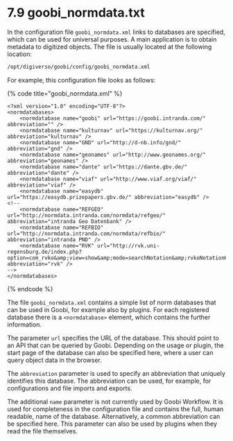 # 7.9 goobi\_normdata.txt

In the configuration file `goobi_normdata.xml` links to databases are specified, which can be used for universal purposes. A main application is to obtain metadata to digitized objects. The file is usually located at the following location:

```bash
/opt/digiverso/goobi/config/goobi_normdata.xml
```

For example, this configuration file looks as follows:

{% code title="goobi_normdata.xml" %}
```
<?xml version="1.0" encoding="UTF-8"?>
<normdatabases>
    <normdatabase name="goobi" url="https://goobi.intranda.com/" abbreviation="" />
    <normdatabase name="kulturnav" url="https://kulturnav.org/" abbreviation="kulturnav" />
    <normdatabase name="GND" url="http://d-nb.info/gnd/" abbreviation="gnd" />
    <normdatabase name="geonames" url="http://www.geonames.org/" abbreviation="geonames" />
    <normdatabase name="dante" url="https://dante.gbv.de/" abbreviation="dante" />
    <normdatabase name="viaf" url="http://www.viaf.org/viaf/" abbreviation="viaf" />
    <normdatabase name="easydb" url="https://easydb.prizepapers.gbv.de/" abbreviation="easydb" />
<!--
    <normdatabase name="REFGEO" url="http://normdata.intranda.com/normdata/refgeo/" abbreviation="intranda Geo Datenbank" />
    <normdatabase name="REFBIO" url="http://normdata.intranda.com/normdata/refbio/" abbreviation="intranda PND" />
    <normdatabase name="RVK" url="http://rvk.uni-regensburg.de/index.php?option=com_rvko&amp;view=show&amp;mode=searchNotation&amp;rvkoNotationKey=" abbreviation="rvk" />
-->
</normdatabases>
```
{% endcode %}

The file `goobi_normdata.xml` contains a simple list of norm databases that can be used in Goobi, for example also by plugins. For each registered database there is a `<normdatabase>` element, which contains the further information.

The parameter `url` specifies the URL of the database. This should point to an API that can be queried by Goobi. Depending on the usage or plugin, the start page of the database can also be specified here, where a user can query object data in the browser.

The `abbreviation` parameter is used to specify an abbreviation that uniquely identifies this database. The abbreviation can be used, for example, for configurations and file imports and exports.

The additional `name` parameter is not currently used by Goobi Workflow. It is used for completeness in the configuration file and contains the full, human readable, name of the database. Alternatively, a common abbreviation can be specified here. This parameter can also be used by plugins when they read the file themselves.
